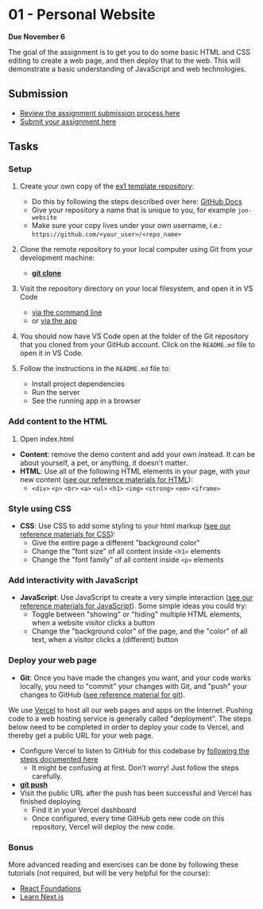 # 01 - Personal Website

**Due November 6**

The goal of the assignment is to get you to do some basic HTML and CSS editing
to create a web page, and then deploy that to the web. This will demonstrate a
basic understanding of JavaScript and web technologies.

## Submission

- [Review the assignment submission process here](https://github.com/product-jam-2025/course#assignments)
- [Submit your assignment here](https://github.com/product-jam-2025/course/issues/1)

## Tasks

### Setup

1. Create your own copy of the
   [ex1 template repository](https://github.com/product-jam-2025/ex1-template):

   - Do this by following the steps described over here:
     [GitHub Docs](https://docs.github.com/en/repositories/creating-and-managing-repositories/creating-a-repository-from-a-template)
   - Give your repository a name that is unique to you, for example
     `jon-website`
   - Make sure your copy lives under your own username, i.e.:
     `https://github.com/<your_user>/<repo_name>`

2. Clone the remote repository to your local computer using Git from your
   development machine:
   - **[git clone](https://docs.github.com/en/repositories/creating-and-managing-repositories/cloning-a-repository)**
3. Visit the repository directory on your local filesystem, and open it in VS
   Code
   - [via the command line](https://code.visualstudio.com/docs/editor/command-line#_launching-from-command-line)
   - or [via the app](https://code.visualstudio.com/docs/introvideos/basics)
4. You should now have VS Code open at the folder of the Git repository that you
   cloned from your GitHub account. Click on the `README.md` file to open it in
   VS Code.
5. Follow the instructions in the `README.md` file to:
   - Install project dependencies
   - Run the server
   - See the running app in a browser

### Add content to the HTML

1. Open index.html

- **Content**: remove the demo content and add your own instead. It can be about
  yourself, a pet, or anything, it doesn't matter.
- **HTML**: Use all of the following HTML elements in your page, with your new
  content ([see our reference materials for HTML](./../reference/html.md)):
  - `<div>` `<p>` `<br>` `<a>` `<ul>` `<h1>` `<img>` `<strong>` `<em>`
    `<iframe>`

### Style using CSS

- **CSS**: Use CSS to add some styling to your html markup
  ([see our reference materials for CSS](./../reference/css.md)):
  - Give the entire page a different "background color"
  - Change the "font size" of all content inside `<h1>` elements
  - Change the "font family" of all content inside `<p>` elements

### Add interactivity with JavaScript

- **JavaScript**: Use JavaScript to create a very simple interaction
  ([see our reference materials for JavaScript](./../reference/javascript.md)).
  Some simple ideas you could try:
  - Toggle between "showing" or "hiding" multiple HTML elements, when a website
    visitor clicks a button
  - Change the "background color" of the page, and the "color" of all text, when
    a visitor clicks a (different) button

### Deploy your web page

- **Git**: Once you have made the changes you want, and your code works locally,
  you need to "commit" your changes with Git, and "push" your changes to GitHub
  ([see reference material for git](./../reference/git.md)).

We use [Vercel](https://vercel.com) to host all our web pages and apps on the
Internet. Pushing code to a web hosting service is generally called
"deployment". The steps below need to be completed in order to deploy your code
to Vercel, and thereby get a public URL for your web page.

- Configure Vercel to listen to GitHub for this codebase by
  [following the steps documented here](https://vercel.com/docs/concepts/git#deploying-a-git-repository)
  - It might be confusing at first. Don't worry! Just follow the steps
    carefully.
- **[git push](https://docs.github.com/en/get-started/using-git/pushing-commits-to-a-remote-repository)**
- Visit the public URL after the push has been successful and Vercel has
  finished deploying
  - Find it in your Vercel dashboard
  - Once configured, every time GitHub gets new code on this repository, Vercel
    will deploy the new code.

### Bonus

More advanced reading and exercises can be done by following these tutorials
(not required, but will be very helpful for the course):

- [React Foundations](https://nextjs.org/learn/react-foundations)
- [Learn Next.js](https://nextjs.org/learn/dashboard-app)
